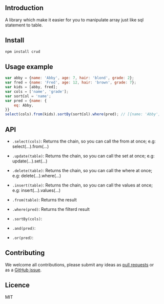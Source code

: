 ## Introduction
A library which make it easier for you to manipulate array just like sql statement to table.


## Install

```bash
npm install crud
```

## Usage example
```js
var abby = {name: 'Abby', age: 7, hair: 'blond', grade: 2};
var fred = {name: 'Fred', age: 12, hair: 'brown', grade: 7};
var kids = [abby, fred];
var cols = ['name', 'grade'];
var sortCol = 'name';
var pred = {name: {
	eq: Abby,
}}
select(cols).from(kids).sortBy(sortCol).where(pred); // [{name: 'Abby', age: 7}]
```
## API
- `.select(cols)`: 
Returns the chain, so you can call the from at once; e.g: select(...).from(...)

- `.update(table)`:
Returns the chain, so you can call the set at once; e.g: update(...).set(...)

- `.delete(table)`:
Returns the chain, so you can call the where at once; e.g: delete(...).where(...)

- `.insert(table)`:
Returns the chain, so you can call the values at once; e.g: insert(...).values(...)

- `.from(table)`:
Returns the result

- `.where(pred)`:
Returns the filterd result

- `.sortBy(cols)`:

- `.and(pred)`:

- `.or(pred)`:

## Contributing

We welcome all contributions, please submit any ideas as [pull requests](https://github.com/azl397985856/CRUD/pulls) or as a [GitHub issue](https://github.com/azl397985856/CRUD/issues).
## Licence
MIT
